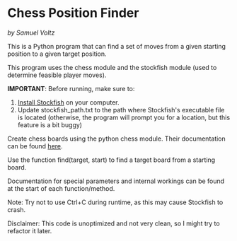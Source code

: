 Chess Position Finder
=====================
*by Samuel Voltz*

This is a Python program that can find a set of moves from a given starting position to a given target position.

This program uses the chess module and the stockfish module (used to determine feasible player moves).

**IMPORTANT**: Before running, make sure to:
1. [Install Stockfish](https://stockfishchess.org/) on your computer.
2. Update stockfish_path.txt to the path where Stockfish's executable file is located (otherwise, the program will prompt you for a location, but this feature is a bit buggy)

Create chess boards using the python chess module. Their documentation can be found [here](https://python-chess.readthedocs.io/en/latest/index.html).

Use the function find(target, start) to find a target board from a starting board.

Documentation for special parameters and internal workings can be found at the start of each function/method.

Note: Try not to use Ctrl+C during runtime, as this may cause Stockfish to crash.

Disclaimer: This code is unoptimized and not very clean, so I might try to refactor it later.
